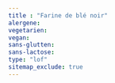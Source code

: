 ```yaml
---
title : "Farine de blé noir"
alergene:
vegetarien:
vegan:
sans-glutten:
sans-lactose:
type: "lof"
sitemap_exclude: true
--- 
```

